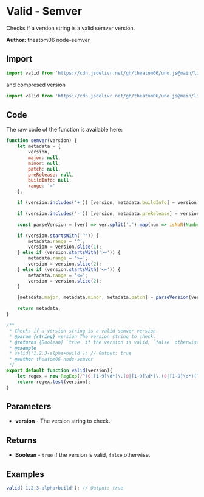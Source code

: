 # Valid - Semver
Checks if a version string is a valid semver version.

**Author:** theatom06 node-semver

## Import 

```js
import valid from 'https://cdn.jsdelivr.net/gh/theatom06/uno.js@main/lib/semver/valid.js';
```
and compresed version
```js
import valid from 'https://cdn.jsdelivr.net/gh/theatom06/uno.js@main/lib/semver/valid.min.js';
```

## Code
The raw code of the function is available here:
```js
function semver(version) {
    let metadata = {
        version,
        major: null,
        minor: null,
        patch: null,
        preRelease: null,
        buildInfo: null,
        range: '='
    };

    if (version.includes('+')) [version, metadata.buildInfo] = version.split('+');

    if (version.includes('-')) [version, metadata.preRelease] = version.split('-');

    const parseVersion = (ver) => ver.split('.').map(num => isNaN(Number(num)) ? null : Number(num));

    if (version.startsWith('^')) {
        metadata.range = '^';
        version = version.slice(1);
    } else if (version.startsWith('>=')) {
        metadata.range = '>=';
        version = version.slice(2);
    } else if (version.startsWith('<=')) {
        metadata.range = '<=';
        version = version.slice(2);
    }

    [metadata.major, metadata.minor, metadata.patch] = parseVersion(version);

    return metadata;
}

/**
 * Checks if a version string is a valid semver version.
 * @param {string} version The version string to check. 
 * @returns {Boolean} `true` if the version is valid, `false` otherwise.
 * @example
 * valid('1.2.3-alpha+build'); // Output: true
 * @author theatom06 node-semver
 */
export default function valid(version){
    let regex = new RegExp(/^(0|[1-9]\d*)\.(0|[1-9]\d*)\.(0|[1-9]\d*)(?:-((?:0|[1-9]\d*|[a-zA-Z-][0-9a-zA-Z-]*)(?:\.(?:0|[1-9]\d*|[a-zA-Z-][0-9a-zA-Z-]*))*))?(?:\+([0-9a-zA-Z-]+(?:\.[0-9a-zA-Z-]+)*))?$/);
    return regex.test(version);
}
```

## Parameters
* **version** - The version string to check.


## Returns
* **Boolean** - `true` if the version is valid, `false` otherwise.


## Examples
```js
valid('1.2.3-alpha+build'); // Output: true

```